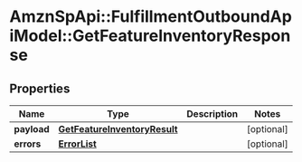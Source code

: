 # AmznSpApi::FulfillmentOutboundApiModel::GetFeatureInventoryResponse

## Properties
Name | Type | Description | Notes
------------ | ------------- | ------------- | -------------
**payload** | [**GetFeatureInventoryResult**](GetFeatureInventoryResult.md) |  | [optional] 
**errors** | [**ErrorList**](ErrorList.md) |  | [optional] 

